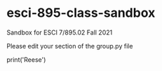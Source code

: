 # esci-895-class-sandbox
Sandbox for ESCI 7/895.02 Fall 2021

Please edit your section of the group.py file 

print('Reese')
